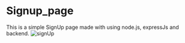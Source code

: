 # Signup_page
This is a simple SignUp page made with using node.js, expressJs and backend.
![signUp](https://user-images.githubusercontent.com/83106116/134818007-d4e74791-830e-40f0-b300-890bccb54019.jpg)


